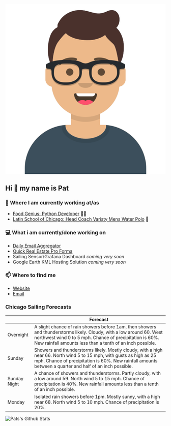 [![Social banner for p-j-falconer](https://raw.githubusercontent.com/P-J-FALCONER/P-J-FALCONER/master/assets/avataaars.svg)](https://patfalconer.com/)
## Hi :wave: my name is Pat

### 💼 Where I am currently working at/as
- [Food Genius: Python Developer](https://getfoodgenius.com/) 🍔🐍
- [Latin School of Chicago: Head Coach Varisty Mens Water Polo](https://www.latinschool.org/) 🤽


### 💻 What i am currently/done working on
 - [Daily Email Aggregator](https://github.com/P-J-FALCONER/dott_daily_mail)
 - [Quick Real Estate Pro Forma](https://github.com/P-J-FALCONER/henry)
 - Sailing Sensor/Grafana Dashboard *coming very soon*
 - Google Earth KML Hosting Solution *coming very soon*

### 📫 Where to find me
 - [Website](https://patfalconer.com/)
 - [Email](mailto:patrick.j.falconer@gmail.com)


### Chicago Sailing Forecasts
|   | Forecast  |
|---|---|
| Overnight | A slight chance of rain showers before 1am, then showers and thunderstorms likely. Cloudy, with a low around 60. West northwest wind 0 to 5 mph. Chance of precipitation is 60%. New rainfall amounts less than a tenth of an inch possible. |
| Sunday | Showers and thunderstorms likely. Mostly cloudy, with a high near 66. North wind 5 to 15 mph, with gusts as high as 25 mph. Chance of precipitation is 60%. New rainfall amounts between a quarter and half of an inch possible. |
| Sunday Night | A chance of showers and thunderstorms. Partly cloudy, with a low around 59. North wind 5 to 15 mph. Chance of precipitation is 40%. New rainfall amounts less than a tenth of an inch possible. |
| Monday | Isolated rain showers before 1pm. Mostly sunny, with a high near 68. North wind 5 to 10 mph. Chance of precipitation is 20%. |

![Pats's Github Stats](https://github-readme-stats.vercel.app/api?username=p-j-falconer&show_icons=true&theme=radical)
